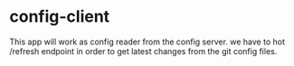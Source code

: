 # config-client

This app will work as config reader from the config server.
we have to hot /refresh endpoint in order to get latest changes from the git config files.
